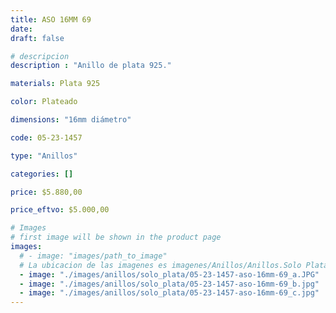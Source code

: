 ```yaml
---
title: ASO 16MM 69
date: 
draft: false

# descripcion
description : "Anillo de plata 925."

materials: Plata 925

color: Plateado

dimensions: "16mm diámetro"

code: 05-23-1457

type: "Anillos"

categories: []

price: $5.880,00

price_eftvo: $5.000,00

# Images
# first image will be shown in the product page
images:
  # - image: "images/path_to_image"
  # La ubicacion de las imagenes es imagenes/Anillos/Anillos.Solo Plata/05-23-1457-aso-16mm-69
  - image: "./images/anillos/solo_plata/05-23-1457-aso-16mm-69_a.JPG"
  - image: "./images/anillos/solo_plata/05-23-1457-aso-16mm-69_b.jpg"
  - image: "./images/anillos/solo_plata/05-23-1457-aso-16mm-69_c.jpg"
---
```

